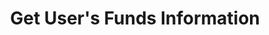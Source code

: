 ---
title: Get User's Funds Information
position_number: 4
type: get
description: /future/user/v1/balance/list
left_code_blocks:
    -
        code_block: "public void getMarketConfig() {\r\n\tString text = HttpUtil.get(URL + \"/data/api/user/v1/getMarketConfig\");\r\n\tSystem.out.println(text);\r\n}"
        title: Java
        language: java
right_code_blocks:
    - code_block: |-
        {
          "error": {
            "code": "",
            "msg": ""
          },
          "msgInfo": "",
          "result": [
            {
              "availableBalance": 0,      //Available balance
              "coin": "",                 //Currency
              "isolatedMargin": 0,        //Frozen isolated margin
              "openOrderMarginFrozen": 0, //Frozen order
              "crossedMargin": 0,         //Crossed Margin
              "bonus": 0,                 //Bouns
              "coupon": 0,                //Coupon
              "walletBalance": 0          //Balance
            }
          ],
          "returnCode": 0
        }
      title: Response
      language: json
---